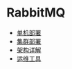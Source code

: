 # RabbitMQ

* [单机部署](chapter01.md)
* [集群部署](chapter02.md)
* [架构详解](chapter03.md)
* [运维工具](chapter04.md)
